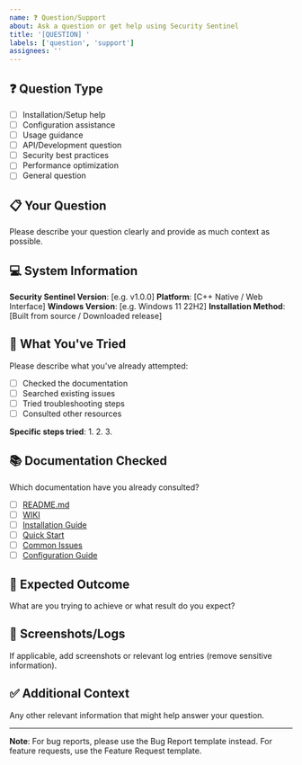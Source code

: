 ```yaml
---
name: ❓ Question/Support
about: Ask a question or get help using Security Sentinel
title: '[QUESTION] '
labels: ['question', 'support']
assignees: ''
---
```


## ❓ Question Type
- [ ] Installation/Setup help
- [ ] Configuration assistance
- [ ] Usage guidance
- [ ] API/Development question
- [ ] Security best practices
- [ ] Performance optimization
- [ ] General question

## 📋 Your Question
Please describe your question clearly and provide as much context as possible.

## 💻 System Information
**Security Sentinel Version**: [e.g. v1.0.0]
**Platform**: [C++ Native / Web Interface]
**Windows Version**: [e.g. Windows 11 22H2]
**Installation Method**: [Built from source / Downloaded release]

## 🔧 What You've Tried
Please describe what you've already attempted:
- [ ] Checked the documentation
- [ ] Searched existing issues
- [ ] Tried troubleshooting steps
- [ ] Consulted other resources

**Specific steps tried**:
1. 
2. 
3. 

## 📚 Documentation Checked
Which documentation have you already consulted?
- [ ] [README.md](../README.md)
- [ ] [WIKI](../wiki/Home.md)
- [ ] [Installation Guide](../wiki/Installation-Guide.md)
- [ ] [Quick Start](../wiki/Quick-Start.md)
- [ ] [Common Issues](../wiki/Common-Issues.md)
- [ ] [Configuration Guide](../wiki/Configuration.md)

## 🎯 Expected Outcome
What are you trying to achieve or what result do you expect?

## 📸 Screenshots/Logs
If applicable, add screenshots or relevant log entries (remove sensitive information).

## ✅ Additional Context
Any other relevant information that might help answer your question.

---

**Note**: For bug reports, please use the Bug Report template instead. For feature requests, use the Feature Request template.
